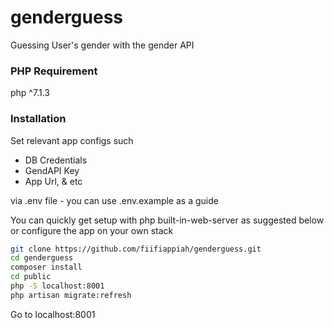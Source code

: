 # genderguess
Guessing User's gender with the gender API

### PHP Requirement
php ^7.1.3

### Installation

Set relevant app configs such
- DB Credentials
- GendAPI Key
- App Url, & etc

via .env file - you can use .env.example as a guide

You can quickly get setup with php built-in-web-server as suggested below 
or configure the app on your own stack

```sh
git clone https://github.com/fiifiappiah/genderguess.git
cd genderguess
composer install
cd public
php -S localhost:8001 
php artisan migrate:refresh
```
Go to localhost:8001


